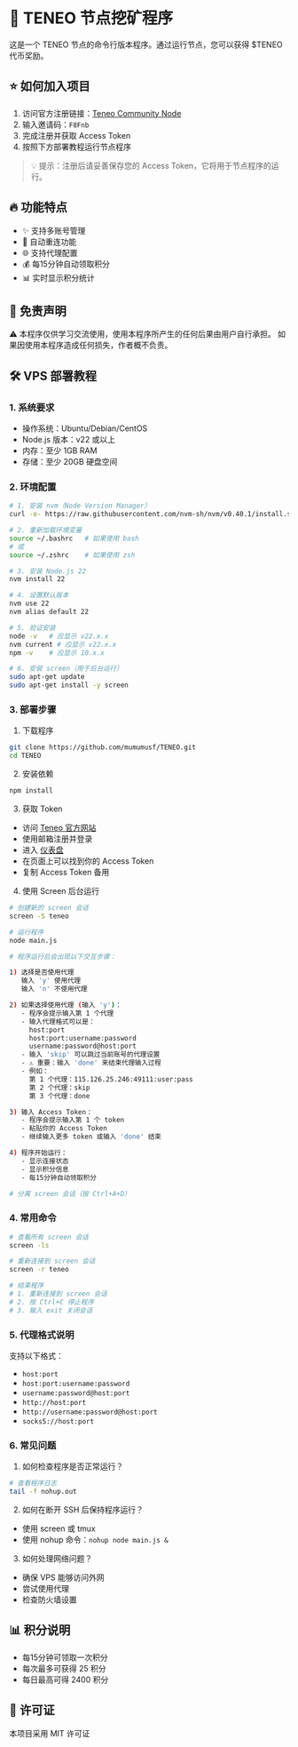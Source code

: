 # 🚀 TENEO 节点挖矿程序

这是一个 TENEO 节点的命令行版本程序。通过运行节点，您可以获得 $TENEO 代币奖励。

## ⭐️ 如何加入项目

1. 访问官方注册链接：[Teneo Community Node](https://bit.ly/teneo-community-node)
2. 输入邀请码：`F8Fnb`
3. 完成注册并获取 Access Token
4. 按照下方部署教程运行节点程序

> 💡 提示：注册后请妥善保存您的 Access Token，它将用于节点程序的运行。

## 🔥 功能特点

- ✨ 支持多账号管理
- 🔄 自动重连功能
- 🌐 支持代理配置
- 💰 每15分钟自动领取积分
- 📊 实时显示积分统计

## 📌 免责声明

⚠️ 本程序仅供学习交流使用，使用本程序所产生的任何后果由用户自行承担。
如果因使用本程序造成任何损失，作者概不负责。

## 🛠️ VPS 部署教程

### 1. 系统要求
- 操作系统：Ubuntu/Debian/CentOS
- Node.js 版本：v22 或以上
- 内存：至少 1GB RAM
- 存储：至少 20GB 硬盘空间

### 2. 环境配置

```bash
# 1. 安装 nvm（Node Version Manager）
curl -o- https://raw.githubusercontent.com/nvm-sh/nvm/v0.40.1/install.sh | bash

# 2. 重新加载环境变量
source ~/.bashrc   # 如果使用 bash
# 或
source ~/.zshrc    # 如果使用 zsh

# 3. 安装 Node.js 22
nvm install 22

# 4. 设置默认版本
nvm use 22
nvm alias default 22

# 5. 验证安装
node -v   # 应显示 v22.x.x
nvm current # 应显示 v22.x.x
npm -v    # 应显示 10.x.x

# 6. 安装 screen（用于后台运行）
sudo apt-get update
sudo apt-get install -y screen
```

### 3. 部署步骤

1. 下载程序
```bash
git clone https://github.com/mumumusf/TENEO.git
cd TENEO
```

2. 安装依赖
```bash
npm install
```

3. 获取 Token
- 访问 [Teneo 官方网站](https://teneo.so)
- 使用邮箱注册并登录
- 进入 [仪表盘](https://dashboard.teneo.pro/referrals)
- 在页面上可以找到你的 Access Token
- 复制 Access Token 备用

4. 使用 Screen 后台运行
```bash
# 创建新的 screen 会话
screen -S teneo

# 运行程序
node main.js

# 程序运行后会出现以下交互步骤：

1) 选择是否使用代理
   输入 'y' 使用代理
   输入 'n' 不使用代理

2) 如果选择使用代理 (输入 'y')：
   - 程序会提示输入第 1 个代理
   - 输入代理格式可以是：
     host:port
     host:port:username:password
     username:password@host:port
   - 输入 'skip' 可以跳过当前账号的代理设置
   - ⚠️ 重要：输入 'done' 来结束代理输入过程
   - 例如：
     第 1 个代理：115.126.25.246:49111:user:pass
     第 2 个代理：skip
     第 3 个代理：done

3) 输入 Access Token：
   - 程序会提示输入第 1 个 token
   - 粘贴你的 Access Token
   - 继续输入更多 token 或输入 'done' 结束

4) 程序开始运行：
   - 显示连接状态
   - 显示积分信息
   - 每15分钟自动领取积分

# 分离 screen 会话（按 Ctrl+A+D）
```

### 4. 常用命令

```bash
# 查看所有 screen 会话
screen -ls

# 重新连接到 screen 会话
screen -r teneo

# 结束程序
# 1. 重新连接到 screen 会话
# 2. 按 Ctrl+C 停止程序
# 3. 输入 exit 关闭会话
```

### 5. 代理格式说明

支持以下格式：
- `host:port`
- `host:port:username:password`
- `username:password@host:port`
- `http://host:port`
- `http://username:password@host:port`
- `socks5://host:port`

### 6. 常见问题

1. 如何检查程序是否正常运行？
```bash
# 查看程序日志
tail -f nohup.out
```

2. 如何在断开 SSH 后保持程序运行？
- 使用 screen 或 tmux
- 使用 nohup 命令：`nohup node main.js &`

3. 如何处理网络问题？
- 确保 VPS 能够访问外网
- 尝试使用代理
- 检查防火墙设置

## 📊 积分说明

- 每15分钟可领取一次积分
- 每次最多可获得 25 积分
- 每日最高可得 2400 积分



## 📝 许可证

本项目采用 MIT 许可证